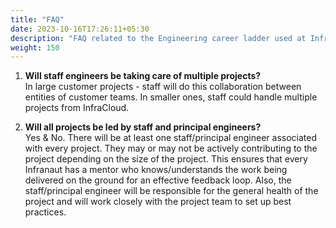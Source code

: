 ```yaml
---
title: "FAQ"
date: 2023-10-16T17:26:11+05:30
description: "FAQ related to the Engineering career ladder used at InfraCloud"
weight: 150
---
```


<!-- 1. **Who all under engineering organization are covered under career laddering?**   -->
<!--    The engineering career laddering is applicable to Product/SRE/QE/Security Engineers in the Organization. -->

1. **Will staff engineers be taking care of multiple projects?**  
   In large customer projects - staff will do this collaboration between entities of customer teams. In smaller ones, staff could handle multiple projects from InfraCloud.

1. **Will all projects be led by staff and principal engineers?**  
   Yes & No. There will be at least one staff/principal engineer associated with every project. They may or may not be actively contributing to the project depending on the size of the project. This ensures that every Infranaut has a mentor who knows/understands the work being delivered on the ground for an effective feedback loop. Also, the staff/principal engineer will be responsible for the general health of the project and will work closely with the project team to set up best practices.


<!-- 1. **Can an Infranaut skip a level?**   -->
<!--    The technical chops plays an important role here & need mastery over time. Hence, one has to go through the journey at each level.  -->


<!-- Q7: Do the framework/criteria will consequently become performance goals to be defined for each level in the progression ladder, or this is separate from the existing performance goals we currently have? -->

<!-- Ans 7:  It will not 100% replace performance management - but you can see a good overlap in performance management metrics and these like org building, delighting people etc. And within the core - there are sub-points like communication etc. So in a way, this is more like an implementation of the same with better clarity on roles & responsibilities at each level. The next steps will be to define KPI at the project level by Principle Engineers & Staff Engineers  -->

<!-- Q9: Do all the promotions require open roles? e.g. someone moving from ASRE to SRE - does not really need an open role correct? -->

<!-- Ans 9: That is correct, a movement from ASRE to SRE doesn’t require an open role. This movement will be effected based on demonstrated capabilities of the next role (and will happen mostly during annual appraisal cycles). Demonstrating the capabilities of the next role is a prerequisite for any promotion - however, for other promotions, additional criteria will include business growth as well.  -->

<!-- Q13: It would be good to define the years of experience for each level, for someone to get promoted to the next level. Also if it is fine for someone gets promoted early because they outperform others at the same level or show the capability to be at the next level. -->

<!-- Ans 13: Though we have added indicative numbers in individual descriptions - they are not hard values. We don't want to constrain Infranaut who can move fast - to not move fast. -->

<!-- Q14: We can think of naming the Technical Project Manager as Engineering Manager (If we are planning to have a similar ROR for TPM. but i see that TPM roles are yet to be defined)  -->

<!-- Ans 14: Engineering Manager designation typically deals with specific areas/departments within a wider engineering org. TPM usually is associated with specific projects within the area/departments. As of now, we are rolling out TPM roles and will evolve the PM org over time as we grow. -->

<!-- 1. **When do we refer to career laddering?**   -->
<!--   career laddering can be referred to at any point in time to know a detailed understanding of the role.   -->
<!--   Eg1: A new Infranaut to read and discuss with a mentor in the first 30 days of On-boarding   -->
<!--   Eg 2: Need role clarity   -->
<!--   Eg 3: When the career laddering rollout is new or each time when its updated   -->
<!--   Eg 4. If there is an opportunity to change tracks -->
